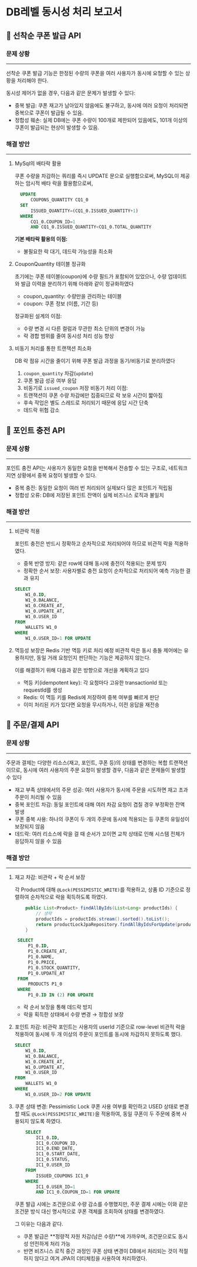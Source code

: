 # DB레벨 동시성 처리 보고서
## 📌 선착순 쿠폰 발급 API
### 문제 상황

---
선착순 쿠폰 발급 기능은 한정된 수량의 쿠폰을 여러 사용자가 동시에 요청할 수 있는 상황을 처리해야 한다.

동시성 제어가 없을 경우, 다음과 같은 문제가 발생할 수 있다:
- 중복 발급: 쿠폰 재고가 남아있지 않음에도 불구하고, 동시에 여러 요청이 처리되면 중복으로 쿠폰이 발급될 수 있음.
- 정합성 훼손: 실제 DB에는 쿠폰 수량이 100개로 제한되어 있음에도, 101개 이상의 쿠폰이 발급되는 현상이 발생할 수 있음.
### 해결 방안

----
1. MySql의 배타락 활용
    
    쿠폰 수량을 차감하는 쿼리를 즉시 UPDATE 문으로 실행함으로써, MySQL이 제공하는 암시적 배타 락을 활용함으로써,
      ```sql
        UPDATE
            COUPONS_QUANTITY CQ1_0 
        SET
            ISSUED_QUANTITY=(CQ1_0.ISSUED_QUANTITY+1) 
        WHERE
            CQ1_0.COUPON_ID=1 
            AND CQ1_0.ISSUED_QUANTITY<CQ1_0.TOTAL_QUANTITY
      ```
   
    **기본 배타락 활용의 이점:**
    - 불필요한 락 대기, 데드락 가능성을 최소화


2. CouponQuantity 테이블 정규화

   초기에는 쿠폰 테이블(coupon)에 수량 필드가 포함되어 있었으나, 수량 업데이트와 발급 이력을 분리하기 위해 아래와 같이 정규화하였다
    - coupon_quantity: 수량만을 관리하는 테이블
    - coupon: 쿠폰 정보 (이름, 기간 등)

   정규화된 설계의 이점:
   - 수량 변경 시 다른 컬럼과 무관한 최소 단위의 변경이 가능
    - 락 경합 범위를 줄여 동시성 처리 성능 향상


3. 비동기 처리를 통한 트랜잭션 최소화

   DB 락 점유 시간을 줄이기 위해 쿠폰 발급 과정을 동기/비동기로 분리하였다
   1. ``coupon_quantity`` 차감(``update``) 
   2. 쿠폰 발급 성공 여부 응답
   3. 비동기로 ``issued_coupon`` 저장
   비동기 처리 이점:
   - 트랜잭션이 쿠폰 수량 차감에만 집중되므로 락 보유 시간이 짧아짐
   - 후속 작업은 별도 스레드로 처리되기 때문에 응답 시간 단축
   - 데드락 위험 감소

## 📌 포인트 충전 API
### 문제 상황

---
포인트 충전 API는 사용자가 동일한 요청을 반복해서 전송할 수 있는 구조로, 
네트워크 지연 상황에서 중복 요청이 발생할 수 있다.

- 중복 충전: 동일한 요청이 여러 번 처리되어 실제보다 많은 포인트가 적립됨
- 정합성 오류: DB에 저장된 포인트 잔액이 실제 비즈니스 로직과 불일치

### 해결 방안

---
1. 비관락 적용

    포인트 충전은 반드시 정확하고 순차적으로 처리되어야 하므로 비관적 락을 적용하였다. 
   - 중복 반영 방지: 같은 row에 대해 동시에 충전이 적용되는 문제 방지
   - 정확한 순서 보장: 사용자별로 충전 요청이 순차적으로 처리되어 예측 가능한 결과 유지
    ```sql
   SELECT
        W1_0.ID,
        W1_0.BALANCE,
        W1_0.CREATE_AT,
        W1_0.UPDATE_AT,
        W1_0.USER_ID 
    FROM
        WALLETS W1_0 
    WHERE
        W1_0.USER_ID=1 FOR UPDATE
   ```

2. 멱등성 보장은 Redis 기반 멱등 키로 처리 예정
   비관적 락은 동시 충돌 제어에는 유용하지만, 동일 거래 요청인지 판단하는 기능은 제공하지 않는다.
   
    이를 해결하기 위해 다음과 같은 방향으로 개선을 계획하고 있다
    - 멱등 키(idempotent key): 각 요청마다 고유한 transactionId 또는 requestId를 생성
    - Redis: 이 멱등 키를 Redis에 저장하여 중복 여부를 빠르게 판단
    - 이미 처리된 키가 있다면 요청을 무시하거나, 이전 응답을 재전송

## 📌 주문/결제 API
### 문제 상황

---
주문과 결제는 다양한 리소스(재고, 포인트, 쿠폰 등)의 상태를 변경하는 복합 트랜잭션이므로, 동시에 여러 사용자의 주문 요청이 발생할 경우, 다음과 같은 문제들이 발생할 수 있다

- 재고 부족 상태에서의 주문 성공: 여러 사용자가 동시에 주문을 시도하면 재고 초과 주문이 처리될 수 있음
- 중복 포인트 차감: 동일 포인트에 대해 여러 차감 요청이 겹칠 경우 부정확한 잔액 발생
- 쿠폰 중복 사용: 하나의 쿠폰이 두 개의 주문에 동시에 적용되는 등 쿠폰의 유일성이 보장되지 않음
- 데드락: 여러 리소스에 락을 걸 때 순서가 꼬이면 교착 상태로 인해 시스템 전체가 응답하지 않을 수 있음

### 해결 방안

---
1. 재고 차감: 비관락 + 락 순서 보장
   
   각 Product에 대해 ``@Lock(PESSIMISTIC_WRITE)``를 적용하고, 상품 ID 기준으로 정렬하여 순차적으로 락을 획득하도록 하였다.
    ```java
        public List<Product> findAllByIds(List<Long> productIds) {
            // 생략
            productIds = productIds.stream().sorted().toList();
            return productLockJpaRepository.findAllByIdsForUpdate(productIds);
        }
    ```
   ```sql
    SELECT
        P1_0.ID,
        P1_0.CREATE_AT,
        P1_0.NAME,
        P1_0.PRICE,
        P1_0.STOCK_QUANTITY,
        P1_0.UPDATE_AT 
    FROM
        PRODUCTS P1_0 
    WHERE
        P1_0.ID IN (2) FOR UPDATE
    ```
    - 락 순서 보장을 통해 데드락 방지
    - 락을 획득한 상태에서 수량 변경 → 정합성 보장

2. 포인트 차감: 비관락
   포인트는 사용자의 userId 기준으로 row-level 비관적 락을 적용하여 동시에 두 개 이상의 주문이 포인트를 동시에 차감하지 못하도록 했다.
    ```sql
    SELECT
        W1_0.ID,
        W1_0.BALANCE,
        W1_0.CREATE_AT,
        W1_0.UPDATE_AT,
        W1_0.USER_ID 
    FROM
        WALLETS W1_0 
    WHERE
        W1_0.USER_ID=2 FOR UPDATE
    ```
3. 쿠폰 상태 변경: Pessimistic Lock
   쿠폰 사용 여부를 확인하고 USED 상태로 변경할 때도 ``@Lock(PESSIMISTIC_WRITE)``을 적용하여, 동일 쿠폰이 두 주문에 중복 사용되지 않도록 하였다.
    ```sql
        SELECT
            IC1_0.ID,
            IC1_0.COUPON_ID,
            IC1_0.END_DATE,
            IC1_0.START_DATE,
            IC1_0.STATUS,
            IC1_0.USER_ID 
        FROM
            ISSUED_COUPONS IC1_0 
        WHERE
            IC1_0.USER_ID=1 
            AND IC1_0.COUPON_ID=1 FOR UPDATE
    ```
   쿠폰 발급 시에는 조건문으로 수량 감소를 수행했지만, 주문 결제 시에는 이와 같은 조건문 방식 대신 명시적으로 쿠폰 객체를 조회하여 상태를 변경하였다.
   
   그 이유는 다음과 같다.
   - 쿠폰 발급은 **정량적 자원 차감(남은 수량)**에 가까우며, 조건문으로도 동시성 안전하게 처리 가능
   - 반면 비즈니스 로직 중간 과정인 쿠폰 상태 변경이 DB에서 처리되는 것이 적절하지 않다고 여겨 JPA의 더티체킹을 사용하여 처리하였다.